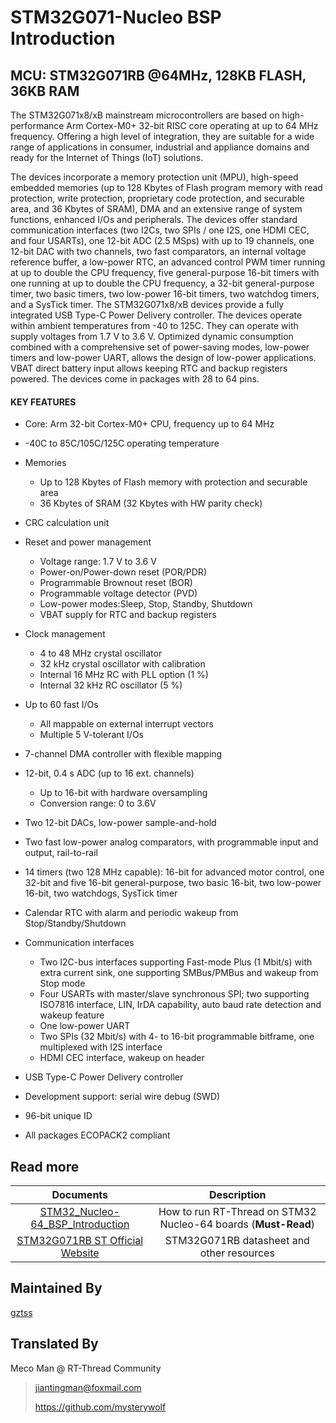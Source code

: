 # STM32G071-Nucleo BSP Introduction

[](README_zh.md) 

## MCU: STM32G071RB @64MHz, 128KB FLASH,  36KB RAM

The STM32G071x8/xB mainstream microcontrollers are based on high-performance Arm Cortex-M0+ 32-bit RISC core operating at up to 64 MHz frequency. Offering a high level of integration, they are suitable for a wide range of applications in consumer, industrial and appliance domains and ready for the Internet of Things (IoT) solutions.

The devices incorporate a memory protection unit (MPU), high-speed embedded memories (up to 128 Kbytes of Flash program memory with read protection, write protection, proprietary code protection, and securable area, and 36 Kbytes of SRAM), DMA and an extensive range of system functions, enhanced I/Os and peripherals. The devices offer standard communication interfaces (two I2Cs, two SPIs / one I2S, one HDMI CEC, and four USARTs), one 12-bit ADC (2.5 MSps) with up to 19 channels, one 12-bit DAC with two channels, two fast comparators, an internal voltage reference buffer, a low-power RTC, an advanced control PWM timer running at up to double the CPU frequency, five general-purpose 16-bit timers with one running at up to double the CPU frequency, a 32-bit general-purpose timer, two basic timers, two low-power 16-bit timers, two watchdog timers, and a SysTick timer. The STM32G071x8/xB devices provide a fully integrated USB Type-C Power Delivery controller.
The devices operate within ambient temperatures from -40 to 125C. They can operate with supply voltages from 1.7 V to 3.6 V. Optimized dynamic consumption combined with a comprehensive set of power-saving modes, low-power timers and low-power UART, allows the design of low-power applications.
VBAT direct battery input allows keeping RTC and backup registers powered.
The devices come in packages with 28 to 64 pins.

#### KEY FEATURES

- Core: Arm 32-bit Cortex-M0+ CPU, frequency up to 64 MHz
- -40C to 85C/105C/125C operating temperature
- Memories
  - Up to 128 Kbytes of Flash memory with protection and securable area
  - 36 Kbytes of SRAM (32 Kbytes with HW parity check)
- CRC calculation unit
- Reset and power management
  - Voltage range: 1.7 V to 3.6 V
  - Power-on/Power-down reset (POR/PDR)
  - Programmable Brownout reset (BOR)
  - Programmable voltage detector (PVD)
  - Low-power modes:Sleep, Stop, Standby, Shutdown
  - VBAT supply for RTC and backup registers
- Clock management
  - 4 to 48 MHz crystal oscillator
  - 32 kHz crystal oscillator with calibration
  - Internal 16 MHz RC with PLL option (1 %)
  - Internal 32 kHz RC oscillator (5 %)
- Up to 60 fast I/Os
  - All mappable on external interrupt vectors
  - Multiple 5 V-tolerant I/Os
- 7-channel DMA controller with flexible mapping
- 12-bit, 0.4 s ADC (up to 16 ext. channels)
  - Up to 16-bit with hardware oversampling
  - Conversion range: 0 to 3.6V

- Two 12-bit DACs, low-power sample-and-hold
- Two fast low-power analog comparators, with programmable input and output, rail-to-rail
- 14 timers (two 128 MHz capable): 16-bit for advanced motor control, one 32-bit and five 16-bit general-purpose, two basic 16-bit, two low-power 16-bit, two watchdogs, SysTick timer
- Calendar RTC with alarm and periodic wakeup from Stop/Standby/Shutdown
- Communication interfaces
  - Two I2C-bus interfaces supporting Fast-mode Plus (1 Mbit/s) with extra current sink, one supporting SMBus/PMBus and wakeup from Stop mode
  - Four USARTs with master/slave synchronous SPI; two supporting ISO7816 interface, LIN, IrDA capability, auto baud rate detection and wakeup feature
  - One low-power UART
  - Two SPIs (32 Mbit/s) with 4- to 16-bit programmable bitframe, one multiplexed with I2S interface
  - HDMI CEC interface, wakeup on header
- USB Type-C Power Delivery controller
- Development support: serial wire debug (SWD)
- 96-bit unique ID
- All packages ECOPACK2 compliant



## Read more

|                          Documents                           |                         Description                          |
| :----------------------------------------------------------: | :----------------------------------------------------------: |
| [STM32_Nucleo-64_BSP_Introduction](../docs/STM32_Nucleo-64_BSP_Introduction.md) | How to run RT-Thread on STM32 Nucleo-64 boards (**Must-Read**) |
| [STM32G071RB ST Official Website](https://www.st.com/content/st_com/en/products/evaluation-tools/product-evaluation-tools/mcu-mpu-eval-tools/stm32-mcu-mpu-eval-tools/stm32-nucleo-boards/nucleo-g071rb.html#documentation) |          STM32G071RB datasheet and other resources           |



## Maintained By

[gztss](https://github.com/gztss)



## Translated By

Meco Man @ RT-Thread Community

> jiantingman@foxmail.com 
>
> https://github.com/mysterywolf